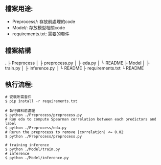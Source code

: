
## 檔案用途:
- Preprocess/: 存放前處理的code
- Model/: 存放模型相關code
- requirements.txt: 需要的套件

## 檔案結構
.
├ Preprocess
│ ├ preprocess.py
│ ├ eda.py
│ └ README
├ Model
│ ├ train.py
│ ├ inference.py
│ └ README
├ requirements.txt
└ README

## 執行流程:
```
# 安裝所需套件
$ pip install -r requirements.txt 

# 執行資料前處理
$ python ./Preprocess/preprocess.py
# Run eda to compute Spearman correlation between each predictors and label
$ python ./Preprocess/eda.py
# Rerun the preprocess to remove |correlation| <= 0.02
$ python ./Preprocess/preprocess.py

# training inference
$ python ./Model/train.py
# inference
$ python ./Model/inference.py
```
